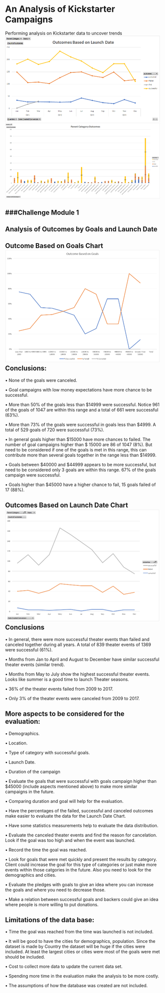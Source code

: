 # An Analysis of Kickstarter Campaigns
Performing analysis on Kickstarter data to uncover trends
![Outcome Based on Launch Data Line Chart](https://github.com/DahianaMC/Kickstarter-Analysis/blob/master/Outcome%20Based%20on%20Launch%20Data%20Line%20Chart.png)
![Parent Category Outcome Chart Bar](https://github.com/DahianaMC/Kickstarter-Analysis/blob/master/Parent%20Category%20Outcome%20Chart%20Bar.png)

###Challenge Module 1
---
Analysis of Outcomes by Goals and Launch Date
---
Outcome Based on Goals Chart
![Outcomes Based on Goals Chart](https://github.com/DahianaMC/Kickstarter-Analysis/blob/master/Outcomes%20Based%20on%20Goals%20Chart.png)
Conclusions:
---
•	None of the goals were canceled.

•	Goal campaigns with low money expectations have more chance to be successful.  

•	More than 50% of the goals less than $14999 were successful. Notice 961 of the goals of 1047 are within this range and a total of 661 were successful (63%).

•	More than 73% of the goals were successful in goals less than $4999.  A total of 529 goals of 720 were successful (73%).

•	In general goals higher than $15000 have more chances to failed.  The number of goal campaigns higher than $ 15000 are 86 of 1047 (8%).  But need to be considered if one of the goals is met in this range, this can contribute more than several goals together in the range less than $14999. 

•	Goals between $40000 and $44999 appears to be more successful, but need to be considered only 3 goals are within this range.  67% of the goals campaign were successful.

•	Goals higher than $45000 have a higher chance to fail, 15 goals failed of 17 (88%).


Outcomes Based on Launch Date Chart 
![Outcomes Based on Launch Date Chart](https://github.com/DahianaMC/Kickstarter-Analysis/blob/master/Outcomes%20Based%20on%20Launch%20Date%20Chart.png)
Conclusions
---
•	In general, there were more successful theater events than failed and canceled together during all years. A total of 839 theater events of 1369 were successful (61%).

•	Months from Jan to April and August to December have similar successful theater events (similar trend).

•	Months from May to July show the highest successful theater events.  Looks like summer is a good time to launch Theater seasons.

•	36% of the theater events failed from 2009 to 2017.

•	Only 3% of the theater events were canceled from 2009 to 2017.


More aspects to be considered for the evaluation:
---
•	Demographics.

•	Location.

•	Type of category with successful goals.

•	Launch Date.

•	Duration of the campaign

•	Evaluate the goals that were successful with goals campaign higher than $45000 (include aspects mentioned above) to make more similar campaigns in the future.

•	Comparing duration and goal will help for the evaluation.

•	Have the percentages of the failed, successful and canceled outcomes make easier to evaluate the data for the Launch Date Chart.

•	Have some statistics measurements help to evaluate the data distribution.
 
•	Evaluate the canceled theater events and find the reason for cancelation.  Look if the goal was too high and when the event was launched.

•	Record the time the goal was reached.

•	Look for goals that were met quickly and present the results by category.  Client could increase the goal for this type of categories or just make more events within those catgories in the future.  Also you need to look for the demographics and cities.

• Evaluate the pledges with goals to give an idea where you can increase the goals and where you need to decrease those.

• Make a relation between successful goals and backers could give an idea where people is more willing to put donations.

Limitations of the data base:
---
•	Time the goal was reached from the time was launched is not included.

•	It will be good to have the cities for demographics, population.  Since the dataset is made by Country the dataset will be huge if the cities were included.  At least the largest cities or cities were most of the goals were met should be included.

• Cost to collect more data to update the current data set. 

•	Spending more time in the evaluation make the analysis to be more costly.

•	The assumptions of how the database was created are not included.  

